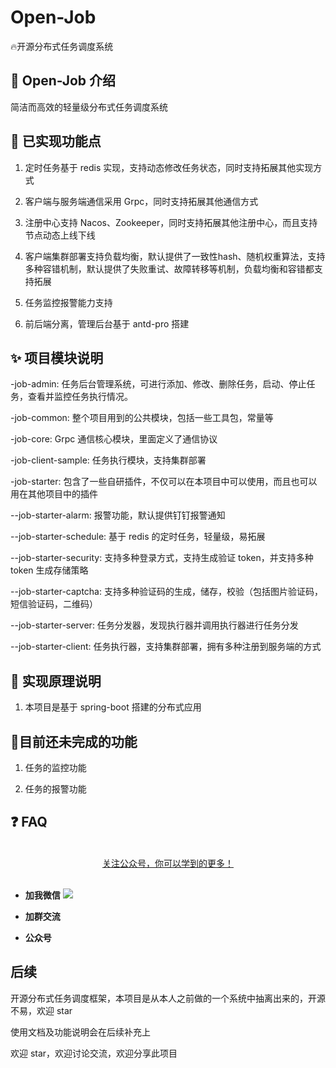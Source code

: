 # Open-Job

🔥开源分布式任务调度系统

## 🎨 Open-Job 介绍

简洁而高效的轻量级分布式任务调度系统

## 🔧 已实现功能点

1. 定时任务基于 redis 实现，支持动态修改任务状态，同时支持拓展其他实现方式

2. 客户端与服务端通信采用 Grpc，同时支持拓展其他通信方式

3. 注册中心支持 Nacos、Zookeeper，同时支持拓展其他注册中心，而且支持节点动态上线下线

4. 客户端集群部署支持负载均衡，默认提供了一致性hash、随机权重算法，支持多种容错机制，默认提供了失败重试、故障转移等机制，负载均衡和容错都支持拓展

5. 任务监控报警能力支持

6. 前后端分离，管理后台基于 antd-pro 搭建

## ✨ 项目模块说明

-job-admin: 任务后台管理系统，可进行添加、修改、删除任务，启动、停止任务，查看并监控任务执行情况。

-job-common: 整个项目用到的公共模块，包括一些工具包，常量等

-job-core: Grpc 通信核心模块，里面定义了通信协议

-job-client-sample: 任务执行模块，支持集群部署

-job-starter: 包含了一些自研插件，不仅可以在本项目中可以使用，而且也可以用在其他项目中的插件

--job-starter-alarm: 报警功能，默认提供钉钉报警通知

--job-starter-schedule: 基于 redis 的定时任务，轻量级，易拓展

--job-starter-security: 支持多种登录方式，支持生成验证 token，并支持多种 token 生成存储策略

--job-starter-captcha: 支持多种验证码的生成，储存，校验（包括图片验证码，短信验证码，二维码）

--job-starter-server: 任务分发器，发现执行器并调用执行器进行任务分发

--job-starter-client: 任务执行器，支持集群部署，拥有多种注册到服务端的方式

## 🔨 实现原理说明

1. 本项目是基于 spring-boot 搭建的分布式应用

## 🍪目前还未完成的功能

1. 任务的监控功能

2. 任务的报警功能

## ❓ FAQ

<br/>
<div align="center">
    <a href="https://github.com/lijunping365/Open-Job">关注公众号，你可以学到的更多！</a>
</div>
<br/>  

- **加我微信**
  ![](assets/img/wechat/wechat.png)

- **加群交流**

- **公众号**



## 后续
开源分布式任务调度框架，本项目是从本人之前做的一个系统中抽离出来的，开源不易，欢迎 star

使用文档及功能说明会在后续补充上

欢迎 star，欢迎讨论交流，欢迎分享此项目
